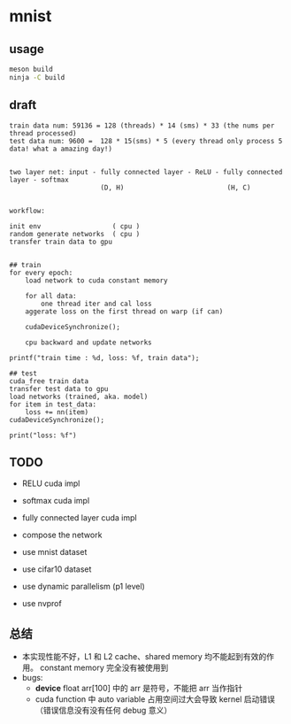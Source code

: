 
# mnist

## usage

```bash
meson build
ninja -C build
```

## draft

```text
train data num: 59136 = 128 (threads) * 14 (sms) * 33 (the nums per thread processed)
test data num: 9600 =  128 * 15(sms) * 5 (every thread only process 5 data! what a amazing day!)


two layer net: input - fully connected layer - ReLU - fully connected layer - softmax
                       (D, H)                          (H, C)             


workflow:

init env                  ( cpu )
random generate networks  ( cpu )
transfer train data to gpu


## train 
for every epoch:
    load network to cuda constant memory
    
    for all data:
        one thread iter and cal loss
    aggerate loss on the first thread on warp (if can)
    
    cudaDeviceSynchronize();

    cpu backward and update networks

printf("train time : %d, loss: %f, train data");

## test 
cuda_free train data
transfer test data to gpu
load networks (trained, aka. model)
for item in test_data:
    loss += nn(item)
cudaDeviceSynchronize();

print("loss: %f")
```

## TODO

* RELU cuda impl

* softmax cuda impl

* fully connected layer cuda impl

* compose the network

* use mnist dataset

* use cifar10 dataset

* use dynamic parallelism  (p1 level)

* use nvprof

## 总结

* 本实现性能不好，L1 和 L2 cache、shared memory 均不能起到有效的作用。 constant memory 完全没有被使用到
* bugs:
  * __device__ float arr[100] 中的 arr 是符号，不能把 arr 当作指针
  * cuda function 中 auto variable 占用空间过大会导致 kernel 启动错误（错误信息没有没有任何 debug 意义）
  
